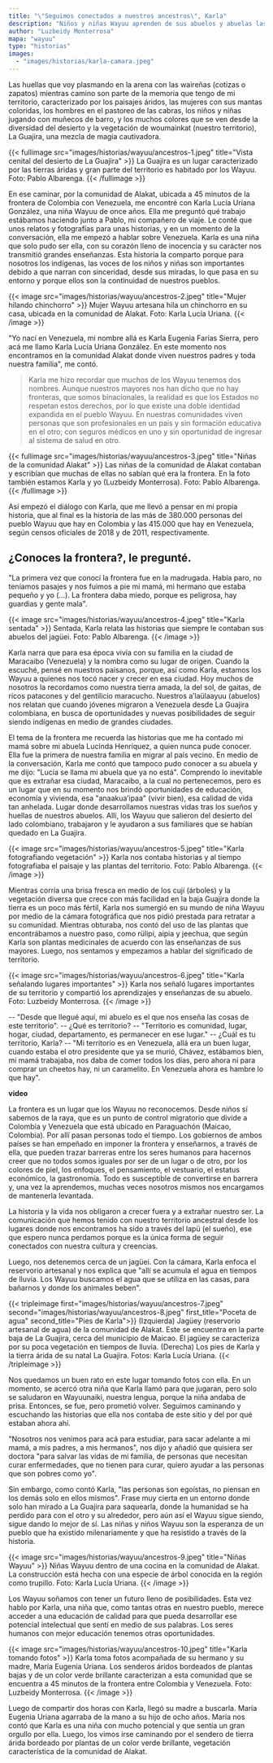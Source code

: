 ```yaml
---
title: "\"Seguimos conectados a nuestros ancestros\", Karla"
description: "Niños y niñas Wayuu aprenden de sus abuelos y abuelas las realidades de su territorio. En esta historia, Karla Lucía Uriana González, de once años, comparte su sentir y vivencias en Colombia y Venezuela."
author: "Luzbeidy Monterrosa"
mapa: "wayuu"
type: "historias"
images:
  - "images/historias/karla-camara.jpeg"
---
```


Las huellas que voy plasmando en la arena con las waireñas (cotizas o zapatos) mientras camino son parte de la memoria que tengo de mi territorio, caracterizado por los paisajes áridos, las mujeres con sus mantas coloridas, los hombres en el pastoreo de las cabras, los niños y niñas jugando con muñecos de barro, y los muchos colores que se ven desde la diversidad del desierto y la vegetación de woumainkat (nuestro territorio), La Guajira, una mezcla de magia cautivadora.

{{< fullimage src="images/historias/wayuu/ancestros-1.jpeg" title="Vista cenital del desierto de La Guajira" >}}
La Guajira es un lugar caracterizado por las tierras áridas y gran parte del territorio es habitado por los Wayuu. Foto: Pablo Albarenga.
{{< /fullimage >}}

En ese caminar, por la comunidad de Alakat, ubicada a 45 minutos de la frontera de Colombia con Venezuela, me encontré con Karla Lucía Uriana González, una niña Wayuu de once años. Ella me preguntó qué trabajo estábamos haciendo junto a Pablo, mi compañero de viaje. Le conté que unos relatos y fotografías para unas historias, y en un momento de la conversación, ella me empezó a hablar sobre Venezuela. Karla es una niña que solo pudo ser ella, con su corazón lleno de inocencia y su carácter nos transmitió grandes enseñanzas. Esta historia la comparto porque para nosotros los indígenas, las voces de los niños y niñas son importantes debido a que narran con sinceridad, desde sus miradas, lo que pasa en su entorno y porque ellos son la continuidad de nuestros pueblos.

{{< image src="images/historias/wayuu/ancestros-2.jpeg" title="Mujer hilando chinchorro" >}}
Mujer Wayuu artesana hila un chinchorro en su casa, ubicada en la comunidad de Alakat. Foto: Karla Lucía Uriana.
{{< /image >}}

"Yo nací en Venezuela, mi nombre allá es Karla Eugenia Farías Sierra, pero acá me llamo Karla Lucía Uriana González. En este momento nos encontramos en la comunidad Alakat donde viven nuestros padres y toda nuestra familia", me contó.

> Karla me hizo recordar que muchos de los Wayuu tenemos dos nombres. Aunque nuestros mayores nos han dicho que no hay fronteras, que somos binacionales, la realidad es que los Estados no respetan estos derechos, por lo que existe una doble identidad expandida en el pueblo Wayuu. En nuestras comunidades viven personas que son profesionales en un país y sin formación educativa en el otro; con seguros médicos en uno y sin oportunidad de ingresar al sistema de salud en otro.

{{< fullimage src="images/historias/wayuu/ancestros-3.jpeg" title="Niñas de la comunidad Alakat" >}}
Las niñas de la comunidad de Alakat contaban y escribían que muchas de ellas no sabían qué era la frontera. En la foto también estamos Karla y yo (Luzbeidy Monterrosa). Foto: Pablo Albarenga.
{{< /fullimage >}}

Así empezó el diálogo con Karla, que me llevó a pensar en mi propia historia, que al final es la historia de las más de 380.000 personas del pueblo Wayuu que hay en Colombia y las 415.000 que hay en Venezuela, según censos oficiales de 2018 y de 2011, respectivamente.

## ¿Conoces la frontera?, le pregunté.

"La primera vez que conocí la frontera fue en la madrugada. Había paro, no teníamos pasajes y nos fuimos a pie mi mamá, mi hermano que estaba pequeño y yo (…). La frontera daba miedo, porque es peligrosa, hay guardias y gente mala".

{{< image src="images/historias/wayuu/ancestros-4.jpeg" title="Karla sentada" >}}
Sentada, Karla relata las historias que siempre le contaban sus abuelos del jagüei. Foto: Pablo Albarenga.
{{< /image >}}

Karla narra que para esa época vivía con su familia en la ciudad de Maracaibo (Venezuela) y la nombra como su lugar de origen. Cuando la escuché, pensé en nuestros paisanos, porque, así como Karla, estamos los Wayuu a quienes nos tocó nacer y crecer en esa ciudad. Hoy muchos de nosotros la recordamos como nuestra tierra amada, la del sol, de gaitas, de ricos patacones y del gentilicio maracucho. Nuestros a’laülaayuu (abuelos) nos relatan que cuando jóvenes migraron a Venezuela desde La Guajira colombiana, en busca de oportunidades y nuevas posibilidades de seguir siendo indígenas en medio de grandes ciudades.

El tema de la frontera me recuerda las historias que me ha contado mi mamá sobre mi abuela Lucinda Henríquez, a quien nunca pude conocer. Ella fue la primera de nuestra familia en migrar al país vecino. En medio de la conversación, Karla me contó que tampoco pudo conocer a su abuela y me dijo: "Lucía se llama mi abuela que ya no está". Comprendo lo inevitable que es extrañar esa ciudad, Maracaibo, a la cual no pertenecemos, pero es un lugar que en su momento nos brindó oportunidades de educación, economía y vivienda, esa "anaakua’ipaa" (vivir bien), esa calidad de vida tan anhelada. Lugar donde desarrollamos nuestras vidas tras los sueños y huellas de nuestros abuelos. Allí, los Wayuu que salieron del desierto del lado colombiano, trabajaron y le ayudaron a sus familiares que se habían quedado en La Guajira.

{{< image src="images/historias/wayuu/ancestros-5.jpeg" title="Karla fotografiando vegetación" >}}
Karla nos contaba historias y al tiempo fotografiaba el paisaje y las plantas del territorio. Foto: Pablo Albarenga.
{{< /image >}}

Mientras corría una brisa fresca en medio de los cují (árboles) y la vegetación diversa que crece con más facilidad en la baja Guajira donde la tierra es un poco más fértil, Karla nos sumergió en su mundo de niña Wayuu por medio de la cámara fotográfica que nos pidió prestada para retratar a su comunidad. Mientras obturaba, nos contó del uso de las plantas que encontrábamos a nuestro paso, como rülipi, aipia y jeechua, que según Karla son plantas medicinales de acuerdo con las enseñanzas de sus mayores. Luego, nos sentamos y empezamos a hablar del significado de territorio.

{{< image src="images/historias/wayuu/ancestros-6.jpeg" title="Karla señalando lugares importantes" >}}
Karla nos señaló lugares importantes de su territorio y compartió los aprendizajes y enseñanzas de su abuelo. Foto: Luzbeidy Monterrosa.
{{< /image >}}

-- "Desde que llegué aquí, mi abuelo es el que nos enseña las cosas de este territorio".
-- ¿Qué es territorio?
-- "Territorio es comunidad, lugar, hogar, ciudad, departamento, es permanecer en ese lugar."
-- ¿Cuál es tu territorio, Karla?
-- "Mi territorio es en Venezuela, allá era un buen lugar, cuando estaba el otro presidente que ya se murió, Chávez, estábamos bien, mi mamá trabajaba, nos daba de comer todos los días, pero ahora ni para comprar un cheetos hay, ni un caramelito. En Venezuela ahora es hambre lo que hay".

**video**

La frontera es un lugar que los Wayuu no reconocemos. Desde niños sí sabemos de la raya, que es un punto de control migratorio que divide a Colombia y Venezuela que está ubicado en Paraguachón (Maicao, Colombia). Por allí pasan personas todo el tiempo. Los gobiernos de ambos países se han empeñado en imponer la frontera y enseñarnos, a través de ella, que pueden trazar barreras entre los seres humanos para hacernos creer que no todos somos iguales por ser de un lugar o de otro, por los colores de piel, los enfoques, el pensamiento, el vestuario, el estatus económico, la gastronomía. Todo es susceptible de convertirse en barrera y, una vez la aprendemos, muchas veces nosotros mismos nos encargamos de mantenerla levantada.

La historia y la vida nos obligaron a crecer fuera y a extrañar nuestro ser. La comunicación que hemos tenido con nuestro territorio ancestral desde los lugares donde nos encontramos ha sido a través del lapü (el sueño), ese que espero nunca perdamos porque es la única forma de seguir conectados con nuestra cultura y creencias.

Luego, nos detenemos cerca de un jagüei. Con la cámara, Karla enfoca el reservorio artesanal y nos explica que "allí se acumula el agua en tiempos de lluvia. Los Wayuu buscamos el agua que se utiliza en las casas, para bañarnos y donde los animales beben".

{{< tripleimage first="images/historias/wayuu/ancestros-7.jpeg" second="images/historias/wayuu/ancestros-8.jpeg" first_title="Poceta de agua" second_title="Pies de Karla">}}
(Izquierda) Jagüey (reservorio artesanal de agua) de la comunidad de Alakat. Este se encuentra en la parte baja de La Guajira, cerca del municipio de Maicao. El jagüey se caracteriza por su poca vegetación en tiempos de lluvia. (Derecha) Los pies de Karla y la tierra árida de su natal La Guajira. Fotos: Karla Lucía Uriana.
{{< /tripleimage >}}

Nos quedamos un buen rato en este lugar tomando fotos con ella. En un momento, se acercó otra niña que Karla llamó para que jugaran, pero solo se saludaron en Wayuunaiki, nuestra lengua, porque la niña andaba de prisa. Entonces, se fue, pero prometió volver. Seguimos caminando y escuchando las historias que ella nos contaba de este sitio y del por qué estaban ahora ahí.

"Nosotros nos venimos para acá para estudiar, para sacar adelante a mi mamá, a mis padres, a mis hermanos", nos dijo y añadió que quisiera ser doctora "para salvar las vidas de mi familia, de personas que necesitan curar enfermedades, que no tienen para curar, quiero ayudar a las personas que son pobres como yo".

Sin embargo, como contó Karla, "las personas son egoístas, no piensan en los demás solo en ellos mismos". Frase muy cierta en un entorno donde solo han mirado a La Guajira para saquearla, donde la humanidad se ha perdido para con el otro y su alrededor, pero aún así el Wayuu sigue siendo, sigue dando lo mejor de sí. Las niñas y niños Wayuu son la esperanza de un pueblo que ha existido milenariamente y que ha resistido a través de la historia.

{{< image src="images/historias/wayuu/ancestros-9.jpeg" title="Niñas Wayuu" >}}
Niñas Wayuu dentro de una cocina en la comunidad de Alakat. La construcción está hecha con una especie de árbol conocida en la región como trupillo. Foto: Karla Lucía Uriana.
{{< /image >}}

Los Wayuu soñamos con tener un futuro lleno de posibilidades. Esta vez hablo por Karla, una niña que, como tantas otras en nuestro pueblo, merece acceder a una educación de calidad para que pueda desarrollar ese potencial intelectual que sentí en medio de sus palabras. Los seres humanos con mejor educación tenemos otras oportunidades.

{{< image src="images/historias/wayuu/ancestros-10.jpeg" title="Karla tomando fotos" >}}
Karla toma fotos acompañada de su hermano y su madre, María Eugenia Uriana. Los senderos áridos bordeados de plantas bajas y de un color verde brillante caracterizan a esta comunidad que se encuentra a 45 minutos de la frontera entre Colombia y Venezuela. Foto: Luzbeidy Monterrosa.
{{< /image >}}

Luego de compartir dos horas con Karla, llegó su madre a buscarla. María Eugenia Uriana agarraba de la mano a su hijo de ocho años. María nos contó que Karla es una niña con mucho potencial y que sentía un gran orgullo por ella. Luego, los vimos irse caminando por el sendero de tierra árida bordeado por plantas de un color verde brillante, vegetación característica de la comunidad de Alakat.

